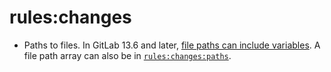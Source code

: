 # rules:changes

- Paths to files. In GitLab 13.6 and later, [file paths can include variables](https://docs.gitlab.com/16.6/ee/ci/jobs/job_control.html#variables-in-ruleschanges). A file path array can also be in [`rules:changes:paths`](https://docs.gitlab.com/16.6/ee/ci/yaml/index.html#ruleschangespaths).

